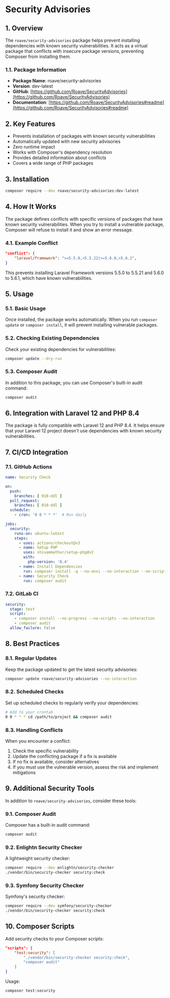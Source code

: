 # Security Advisories

## 1. Overview

The `roave/security-advisories` package helps prevent installing dependencies with known security vulnerabilities. It acts as a virtual package that conflicts with insecure package versions, preventing Composer from installing them.

### 1.1. Package Information

- **Package Name**: roave/security-advisories
- **Version**: dev-latest
- **GitHub**: [https://github.com/Roave/SecurityAdvisories](https://github.com/Roave/SecurityAdvisories)
- **Documentation**: [https://github.com/Roave/SecurityAdvisories#readme](https://github.com/Roave/SecurityAdvisories#readme)

## 2. Key Features

- Prevents installation of packages with known security vulnerabilities
- Automatically updated with new security advisories
- Zero runtime impact
- Works with Composer's dependency resolution
- Provides detailed information about conflicts
- Covers a wide range of PHP packages

## 3. Installation

```bash
composer require --dev roave/security-advisories:dev-latest
```

## 4. How It Works

The package defines conflicts with specific versions of packages that have known security vulnerabilities. When you try to install a vulnerable package, Composer will refuse to install it and show an error message.

### 4.1. Example Conflict

```json
"conflict": {
    "laravel/framework": ">=5.5.0,<5.5.22|>=5.6.0,<5.6.2",
}
```

This prevents installing Laravel Framework versions 5.5.0 to 5.5.21 and 5.6.0 to 5.6.1, which have known vulnerabilities.

## 5. Usage

### 5.1. Basic Usage

Once installed, the package works automatically. When you run `composer update` or `composer install`, it will prevent installing vulnerable packages.

### 5.2. Checking Existing Dependencies

Check your existing dependencies for vulnerabilities:

```bash
composer update --dry-run
```

### 5.3. Composer Audit

In addition to this package, you can use Composer's built-in audit command:

```bash
composer audit
```

## 6. Integration with Laravel 12 and PHP 8.4

The package is fully compatible with Laravel 12 and PHP 8.4. It helps ensure that your Laravel 12 project doesn't use dependencies with known security vulnerabilities.

## 7. CI/CD Integration

### 7.1. GitHub Actions

```yaml
name: Security Check

on:
  push:
    branches: [ 010-ddl ]
  pull_request:
    branches: [ 010-ddl ]
  schedule:
    - cron: '0 0 * * *'  # Run daily

jobs:
  security:
    runs-on: ubuntu-latest
    steps:
      - uses: actions/checkout@v3
      - name: Setup PHP
        uses: shivammathur/setup-php@v2
        with:
          php-version: '8.4'
      - name: Install Dependencies
        run: composer install -q --no-ansi --no-interaction --no-scripts --no-progress
      - name: Security Check
        run: composer audit
```

### 7.2. GitLab CI

```yaml
security:
  stage: test
  script:
    - composer install --no-progress --no-scripts --no-interaction
    - composer audit
  allow_failure: false
```

## 8. Best Practices

### 8.1. Regular Updates

Keep the package updated to get the latest security advisories:

```bash
composer update roave/security-advisories --no-interaction
```

### 8.2. Scheduled Checks

Set up scheduled checks to regularly verify your dependencies:

```bash
# Add to your crontab
0 0 * * * cd /path/to/project && composer audit
```

### 8.3. Handling Conflicts

When you encounter a conflict:

1. Check the specific vulnerability
2. Update the conflicting package if a fix is available
3. If no fix is available, consider alternatives
4. If you must use the vulnerable version, assess the risk and implement mitigations

## 9. Additional Security Tools

In addition to `roave/security-advisories`, consider these tools:

### 9.1. Composer Audit

Composer has a built-in audit command:

```bash
composer audit
```

### 9.2. Enlightn Security Checker

A lightweight security checker:

```bash
composer require --dev enlightn/security-checker
./vendor/bin/security-checker security:check
```

### 9.3. Symfony Security Checker

Symfony's security checker:

```bash
composer require --dev symfony/security-checker
./vendor/bin/security-checker security:check
```

## 10. Composer Scripts

Add security checks to your Composer scripts:

```json
"scripts": {
    "test:security": [
        "./vendor/bin/security-checker security:check",
        "composer audit"
    ]
}
```

Usage:

```bash
composer test:security
```
